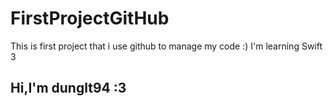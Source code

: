# FirstProjectGitHub
This is first project that i use github to manage my code :)
I'm learning Swift 3
## Hi,I'm dunglt94 :3
